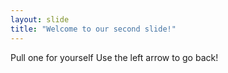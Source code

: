 ```yaml
---
layout: slide
title: "Welcome to our second slide!"
---
```

Pull one for yourself
Use the left arrow to go back!

